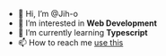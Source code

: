 - 👋 Hi, I’m @Jih-o
- 👀 I’m interested in **Web Development**
- 🌱 I’m currently learning **Typescript**
- 📫 How to reach me [use this](http://discord.com/users/332512584261435394)

<!---
Jih-o/Jih-o is a ✨ special ✨ repository because its `README.md` (this file) appears on your GitHub profile.
You can click the Preview link to take a look at your changes.
--->
